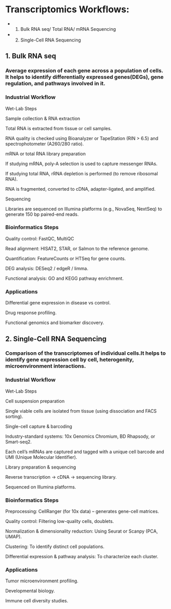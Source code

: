 # Transcriptomics Workflows:



* 1. Bulk RNA seq/ Total RNA/ mRNA Sequencing
* 2. Single-Cell RNA Sequencing


## 1. Bulk RNA seq
### Average expression of each gene across a population of cells. It helps to identify differentially expressed genes(DEGs), gene regulation, and pathways involved in it.

### Industrial Workflow
Wet-Lab Steps

Sample collection & RNA extraction

Total RNA is extracted from tissue or cell samples.

RNA quality is checked using Bioanalyzer or TapeStation (RIN > 6.5) and spectrophotometer (A260/280 ratio).

mRNA or total RNA library preparation

If studying mRNA, poly-A selection is used to capture messenger RNAs.

If studying total RNA, rRNA depletion is performed (to remove ribosomal RNA).

RNA is fragmented, converted to cDNA, adapter-ligated, and amplified.

Sequencing

Libraries are sequenced on Illumina platforms (e.g., NovaSeq, NextSeq) to generate 150 bp paired-end reads.

### Bioinformatics Steps

Quality control: FastQC, MultiQC

Read alignment: HISAT2, STAR, or Salmon to the reference genome.

Quantification: FeatureCounts or HTSeq for gene counts.

DEG analysis: DESeq2 / edgeR / limma.

Functional analysis: GO and KEGG pathway enrichment.

### Applications

Differential gene expression in disease vs control.

Drug response profiling.

Functional genomics and biomarker discovery.

## 2. Single-Cell RNA Sequencing
### Comparison of the transcriptomes of individual cells.It helps to identify gene expression cell by cell, heterogenity, microenvironment interactions.

### Industrial Workflow
Wet-Lab Steps

Cell suspension preparation

Single viable cells are isolated from tissue (using dissociation and FACS sorting).

Single-cell capture & barcoding

Industry-standard systems: 10x Genomics Chromium, BD Rhapsody, or Smart-seq2.

Each cell’s mRNAs are captured and tagged with a unique cell barcode and UMI (Unique Molecular Identifier).

Library preparation & sequencing

Reverse transcription → cDNA → sequencing library.

Sequenced on Illumina platforms.

### Bioinformatics Steps

Preprocessing: CellRanger (for 10x data) – generates gene-cell matrices.

Quality control: Filtering low-quality cells, doublets.

Normalization & dimensionality reduction: Using Seurat or Scanpy (PCA, UMAP).

Clustering: To identify distinct cell populations.

Differential expression & pathway analysis: To characterize each cluster.

### Applications

Tumor microenvironment profiling.

Developmental biology.

Immune cell diversity studies.


